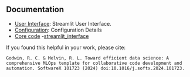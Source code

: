 ## Documentation

- [User Interface](user_interface/{{project_name}}_app.md): Streamlit User Interface.
- [Configuration]({{project_name}}_config/config.md): Configuration Details
- [Core code]()
    -[streamlit_interface]({{project_name}}/streamlit_interface.md)

If you found this helpful in your work, please cite:


```
Godwin, R. C. & Melvin, R. L. Toward efficient data science: A comprehensive MLOps template for collaborative code development and automation. SoftwareX 101723 (2024) doi:10.1016/j.softx.2024.101723.
```  

